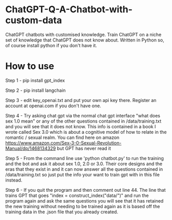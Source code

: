 # ChatGPT-Q-A-Chatbot-with-custom-data
ChatGPT chatbots with customised knowledge. Train ChatGPT on a niche set of knowledge that ChatGPT does not know about. Written in Python so, of course install python if you don't have it.

How to use
==========
Step 1 - pip install gpt_index

Step 2 - pip install langchain

Step 3 - edit key_openai.txt and put your own api key there. Register an account at openai.com if you don't have one.

Step 4 - Try asking chat gpt via the normal chat gpt interface "what does sex 1.0 mean" or any of the other questions contained in /data/training.txt and you will see that it does not know. This info is contained in a book I wrote called Sex 3.0 which is about a cognitive model of how to relate in the romantic / sexual realm. You can find here on amazon https://www.amazon.com/Sex-3-0-Sexual-Revolution-Manual/dp/1468134329 but GPT has never read it

Step 5 - From the command line use 'python chatbot.py' to run the training and the bot and ask it about sex 1.0, 2.0 or 3.0. Their core designs and the eras that they exist in and it can now answer all the questions contained in /data/training.txt so just put the info your want to train gpt with in this file instead.

Step 6 - If you quit the program and then comment out line 44. The line that trains GPT that goes "index = construct_index("data/")" and run the program again and ask the same questions you will see that it has retained the new training without needing to be trained again as it is based off the training data in the .json file that you already created.
